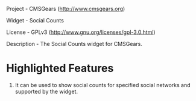 Project 	- CMSGears (http://www.cmsgears.org)

Widget  	- Social Counts

License 	- GPLv3 (http://www.gnu.org/licenses/gpl-3.0.html)

Description - The Social Counts widget for CMSGears.

Highlighted Features
=========================================
1. It can be used to show social counts for specified social networks and supported by the widget.